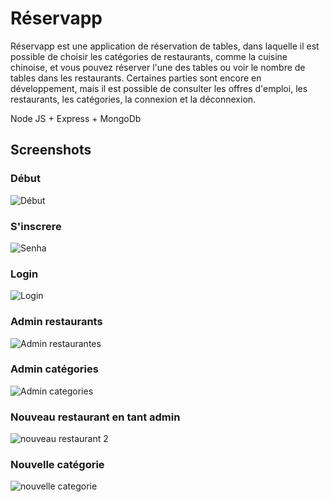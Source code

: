 # Réservapp
Réservapp est une application de réservation de tables, dans laquelle il est possible de choisir les catégories de restaurants, comme la cuisine chinoise, et vous pouvez réserver l'une des tables ou voir le nombre de tables dans les restaurants. Certaines parties sont encore en développement, mais il est possible de consulter les offres d'emploi, les restaurants, les catégories, la connexion et la déconnexion.

Node JS + Express + MongoDb


## Screenshots

### Début
![Début](https://user-images.githubusercontent.com/52551934/93119522-4ddccf80-f698-11ea-99d5-c054b2f63a86.PNG)
 
### S'inscrere
![Senha](https://user-images.githubusercontent.com/52551934/93120465-c4c69800-f699-11ea-9b0d-72a7ae81fb30.jpg)

### Login
![Login](https://user-images.githubusercontent.com/52551934/93148551-7b427100-f6ca-11ea-95dd-afe67f0d1639.jpg)

### Admin restaurants
![Admin restaurantes](https://user-images.githubusercontent.com/52551934/93236137-d6b94100-f754-11ea-8f49-8ba182e8291a.jpg)

### Admin catégories
![Admin categories](https://user-images.githubusercontent.com/52551934/93236916-c81f5980-f755-11ea-8942-1eae77fa7324.jpg)

### Nouveau restaurant en tant admin
![nouveau restaurant 2](https://user-images.githubusercontent.com/52551934/93148893-687c6c00-f6cb-11ea-96a7-cef999f010b7.jpg)

### Nouvelle catégorie
![nouvelle categorie](https://user-images.githubusercontent.com/52551934/93148991-9d88be80-f6cb-11ea-8bd8-e9b7680dfe34.jpg)
